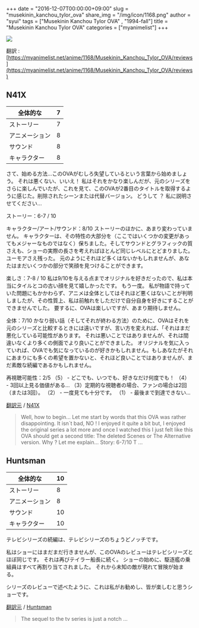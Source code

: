 +++
date = "2016-12-07T00:00:00+09:00"
slug = "musekinin_kanchou_tylor_ova"
share_img = "/img/icon/1168.png"
author = "syui"
tags = ["Musekinin Kanchou Tylor OVA" , "1994-fall"]
title = "Musekinin Kanchou Tylor OVA"
categories = ["myanimelist"]
+++

![](https://myanimelist.cdn-dena.com/images/anime/5/30471.jpg)


<!--more-->

翻訳 : [https://myanimelist.net/anime/1168/Musekinin_Kanchou_Tylor_OVA/reviews](https://myanimelist.net/anime/1168/Musekinin_Kanchou_Tylor_OVA/reviews)


## N41X



全体的な|  7
--- | ---
ストーリー|  7
アニメーション|  8
サウンド|  8
キャラクター|  8

さて、始める方法...このOVAがむしろ失望しているという言葉から始めましょう。 それは悪くない、いいえ！ 私はそれをかなり楽しんだが、元のシリーズをさらに楽しんでいたが、これを見て、このOVAが2番目のタイトルを取得するように感じた。削除されたシーンまたは代替バージョン。 どうして ？ 私に説明させてください...

ストーリー：6-7 / 10


キャラクター/アート/サウンド：8/10
ストーリーのほかに、あまり変わっていません。 キャラクターは、その特性の大部分を（ここではいくつかの変更があってもメジャーなものではなく）保ちました。そしてサウンドとグラフィックの質さえも、ショーの実際の長さを考えればほとんど同じレベルにとどまりました。 ユーモアさえ残った。 元のようにそれほど多くはないかもしれませんが、あなたはまだいくつかの部分で笑顔を見つけることができます。

楽しさ：7-8 / 10
私は9/10を与える点までオリジナルを好きだったので、私は本当にタイルとコの古い顔を見て嬉しかったです。 もう一度。 私が物語で持っていた問題にもかかわらず、アニメは全体としてはそれほど悪くはないことが判明しましたが、その性質上、私は前触れをしただけで自分自身を好きにすることができませんでした。 要するに、OVAは楽しいですが、あまり期待しません。

全体：7/10
かなり弱い話（そしてそれが終わる方法）のために、OVAはそれを元のシリーズと比較するときには遠いですが、言い方を変えれば、「それはまだ悪化している可能性があります。 それは悪いことではありませんが、それは間違いなくより多くの側面でより良いことができました。 オリジナルを気に入っていれば、OVAでも気になっているのが好きかもしれません。もしあなたがそれにあまりにも多くの希望を置かないと、それほど良いことではありませんが、まだ素敵な続編であるかもしれません。

再視聴可能性：2/5
（5） - どこでも、いつでも、好きなだけ何度でも！
（4） -  3回以上見る価値がある...
（3）定期的な視聴者の場合、ファンの場合は2回（または3回）。
（2） - 一度見ても十分です。
（1） - 最後まで到達できない...

[翻訳元](https://myanimelist.net/reviews.php?id=20153) / [N41X](https://myanimelist.net/profile/N41X/reviews)


> Well, how to begin... Let me start by words that this OVA was rather disappointing. It isn´t bad, NO ! I enjoyed it quite a bit but, I enjoyed the original series a lot more and once I watched this I just felt like this OVA should get a second title: The deleted Scenes or The Alternative version. Why ? Let me explain...    Story: 6-7/10  T ...

## Huntsman



全体的な|  10
--- | ---
ストーリー|  8
アニメーション|  8
サウンド|  10
キャラクター|  10

テレビシリーズの続編は、テレビシリーズのちょうどノッチです。

私はショーにはまだまだ行きませんが、このOVAのレビューはテレビシリーズとほぼ同じです。 それは再びテイラー船長に続く。 ショーの始めに、駆逐艦の乗組員はすべて再割り当てされました。 それから未知の敵が現れて冒険が始まる。

シリーズのレビューで述べたように、これは私がお勧めし、皆が楽しむと思うショーです。

[翻訳元](https://myanimelist.net/reviews.php?id=1445) / [Huntsman](https://myanimelist.net/profile/Huntsman/reviews)


> The sequel to the tv series is just a notch ...
